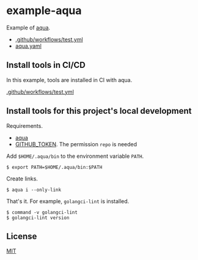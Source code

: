 # example-aqua

Example of [aqua](https://github.com/suzuki-shunsuke/aqua).

* [.github/workflows/test.yml](https://github.com/suzuki-shunsuke/example-aqua/blob/main/.github/workflows/test.yml)
* [aqua.yaml](https://github.com/suzuki-shunsuke/example-aqua/blob/main/aqua.yaml)

## Install tools in CI/CD

In this example, tools are installed in CI with aqua.

[.github/workflows/test.yml](https://github.com/suzuki-shunsuke/example-aqua/blob/main/.github/workflows/test.yml)

## Install tools for this project's local development

Requirements.

* [aqua](https://github.com/suzuki-shunsuke/aqua-installer#shell)
* [GITHUB_TOKEN](https://docs.github.com/en/github/authenticating-to-github/keeping-your-account-and-data-secure/creating-a-personal-access-token). The permission `repo` is needed

Add `$HOME/.aqua/bin` to the environment variable `PATH`.

```
$ export PATH=$HOME/.aqua/bin:$PATH
```

Create links.

```
$ aqua i --only-link
```

That's it. For example, `golangci-lint` is installed.

```
$ command -v golangci-lint
$ golangci-lint version
```

## License

[MIT](LICENSE)
